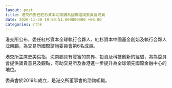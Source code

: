 ```yaml
---
layout: post
title: 港交所委任紅杉資本沈南鵬為國際諮詢委員會成員
date: 2020-11-30 19:50:51.000000000 +08:00
categories: rthk
---
```


港交所公布，委任紅杉資本全球執行合夥人、紅杉資本中國基金創始及執行合夥人沈南鵬，為交易所國際諮詢委員會第6名成員。

港交所主席史美倫指，沈南鵬具有豐富的商界、投資及科技創新的經驗，將為委員會提供寶貴意見及觀點，有助交易所及香港進一步提升為全球領先國際金融中心的地位。

委員會於2019年成立，是港交所董事會的諮詢組織。
